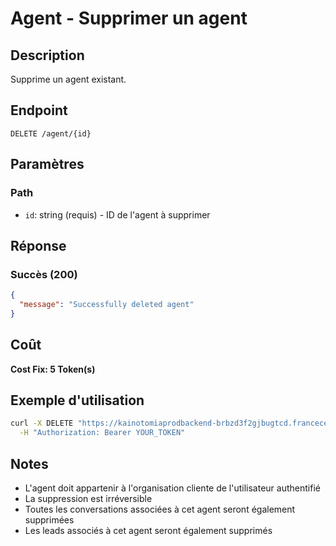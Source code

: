 # Agent - Supprimer un agent

## Description
Supprime un agent existant.

## Endpoint
```
DELETE /agent/{id}
```

## Paramètres

### Path
- `id`: string (requis) - ID de l'agent à supprimer

## Réponse

### Succès (200)
```json
{
  "message": "Successfully deleted agent"
}
```

## Coût
**Cost Fix: 5 Token(s)**

## Exemple d'utilisation

```bash
curl -X DELETE "https://kainotomiaprodbackend-brbzd3f2gjbugtcd.francecentral-01.azurewebsites.net/agent/agent-id-123" \
  -H "Authorization: Bearer YOUR_TOKEN"
```

## Notes
- L'agent doit appartenir à l'organisation cliente de l'utilisateur authentifié
- La suppression est irréversible
- Toutes les conversations associées à cet agent seront également supprimées
- Les leads associés à cet agent seront également supprimés 